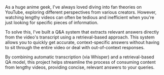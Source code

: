 As a huge anime geek, I've always loved diving into fan theories on YouTube, exploring different perspectives from various creators. However, watching lengthy videos can often be tedious and inefficient when you're just looking for specific pieces of information.

To solve this, I've built a Q&A system that extracts relevant answers directly from the video's transcript using a retrieval-based approach. This system allows you to quickly get accurate, context-specific answers without having to sit through the entire video or deal with out-of-context responses.

By combining automatic transcription (via Whisper) and a retrieval-based QA model, this project helps streamline the process of consuming content from lengthy videos, providing concise, relevant answers to your queries.
